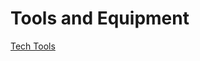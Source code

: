 <!-- TITLE: Toolsandequipment -->
<!-- SUBTITLE: What it takes to get it done -->

# Tools and Equipment
[Tech Tools](/)